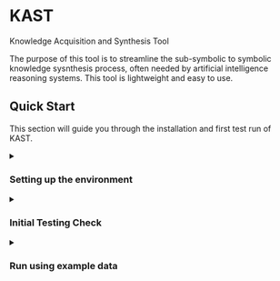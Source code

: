# KAST
Knowledge Acquisition and Synthesis Tool

The purpose of this tool is to streamline the sub-symbolic to symbolic knowledge sysnthesis process, often needed by artificial intelligence reasoning systems. This tool is lightweight and easy to use. 

## Quick Start
This section will guide you through the installation and first test run of KAST.
<details><summary> 

### Setting up the environment
</summary>
You'll need two things to get started: a Python installation using a conda-style environment manager (able to use .yml files to generate environments), and this repository's data.

Clone the repo to a location on your PC by:
```
git clone https://github.com/Aurora-Engineering/KAST.git
```
Then create a virtual environment using the included environment.yml. For conda, this looks like:

```
conda env create -f environment.yml
```

This should generate a new environment, `kast`, which contains the required packages to run the tool. It can be activated using the following command:
```
conda activate kast
```
</details>

<details> <summary> 

### Initial Testing Check 

</summary>
Quickly run the unit tests to ensure nothing has broken in download, by entering the following command in the top-level kast directory (containing kast, tests, driver.py, etc.)
```
pytest
```
You should receive a printout stating that all tests have passed, indicating that your installation has completed without issue.
</details>

<details> <summary> 

### Run using example data 
</summary> 

A static run of the driver file, using:
```
python driver.py
```
Some data will print to the console, listing the knowledge available at each step, along with a final `RUN COMPLETE` message. This indicates that the tool is running smoothly, and you can begin using it for your own development!
</details>

